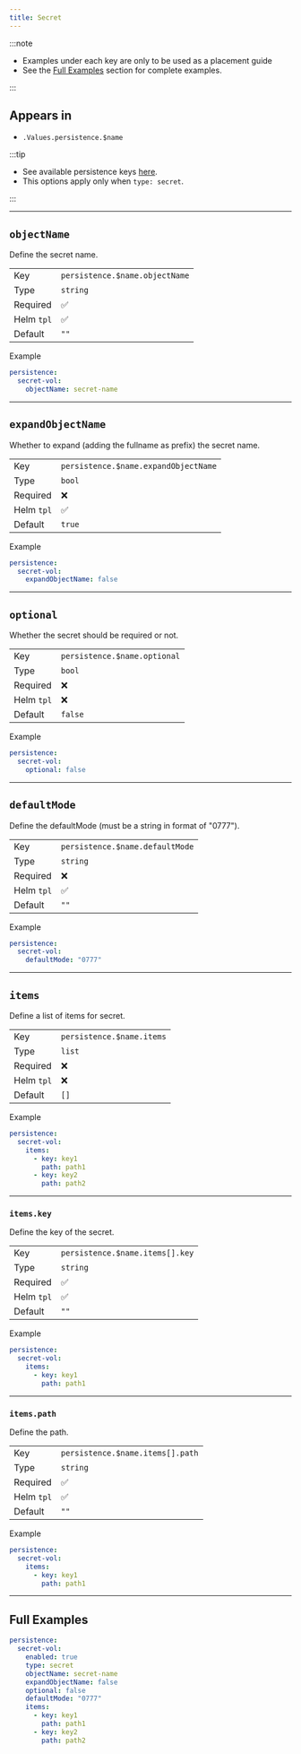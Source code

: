 ```yaml
---
title: Secret
---
```


:::note

- Examples under each key are only to be used as a placement guide
- See the [Full Examples](/truecharts-common/persistence/secret#full-examples) section for complete examples.

:::

## Appears in

- `.Values.persistence.$name`

:::tip

- See available persistence keys [here](/truecharts-common/persistence).
- This options apply only when `type: secret`.

:::

---

## `objectName`

Define the secret name.

|            |                                |
| ---------- | ------------------------------ |
| Key        | `persistence.$name.objectName` |
| Type       | `string`                       |
| Required   | ✅                             |
| Helm `tpl` | ✅                             |
| Default    | `""`                           |

Example

```yaml
persistence:
  secret-vol:
    objectName: secret-name
```

---

## `expandObjectName`

Whether to expand (adding the fullname as prefix) the secret name.

|            |                                      |
| ---------- | ------------------------------------ |
| Key        | `persistence.$name.expandObjectName` |
| Type       | `bool`                               |
| Required   | ❌                                   |
| Helm `tpl` | ✅                                   |
| Default    | `true`                               |

Example

```yaml
persistence:
  secret-vol:
    expandObjectName: false
```

---

## `optional`

Whether the secret should be required or not.

|            |                              |
| ---------- | ---------------------------- |
| Key        | `persistence.$name.optional` |
| Type       | `bool`                       |
| Required   | ❌                           |
| Helm `tpl` | ❌                           |
| Default    | `false`                      |

Example

```yaml
persistence:
  secret-vol:
    optional: false
```

---

## `defaultMode`

Define the defaultMode (must be a string in format of "0777").

|            |                                 |
| ---------- | ------------------------------- |
| Key        | `persistence.$name.defaultMode` |
| Type       | `string`                        |
| Required   | ❌                              |
| Helm `tpl` | ✅                              |
| Default    | `""`                            |

Example

```yaml
persistence:
  secret-vol:
    defaultMode: "0777"
```

---

## `items`

Define a list of items for secret.

|            |                           |
| ---------- | ------------------------- |
| Key        | `persistence.$name.items` |
| Type       | `list`                    |
| Required   | ❌                        |
| Helm `tpl` | ❌                        |
| Default    | `[]`                      |

Example

```yaml
persistence:
  secret-vol:
    items:
      - key: key1
        path: path1
      - key: key2
        path: path2
```

---

### `items.key`

Define the key of the secret.

|            |                                 |
| ---------- | ------------------------------- |
| Key        | `persistence.$name.items[].key` |
| Type       | `string`                        |
| Required   | ✅                              |
| Helm `tpl` | ✅                              |
| Default    | `""`                            |

Example

```yaml
persistence:
  secret-vol:
    items:
      - key: key1
        path: path1
```

---

### `items.path`

Define the path.

|            |                                  |
| ---------- | -------------------------------- |
| Key        | `persistence.$name.items[].path` |
| Type       | `string`                         |
| Required   | ✅                               |
| Helm `tpl` | ✅                               |
| Default    | `""`                             |

Example

```yaml
persistence:
  secret-vol:
    items:
      - key: key1
        path: path1
```

---

## Full Examples

```yaml
persistence:
  secret-vol:
    enabled: true
    type: secret
    objectName: secret-name
    expandObjectName: false
    optional: false
    defaultMode: "0777"
    items:
      - key: key1
        path: path1
      - key: key2
        path: path2
```
